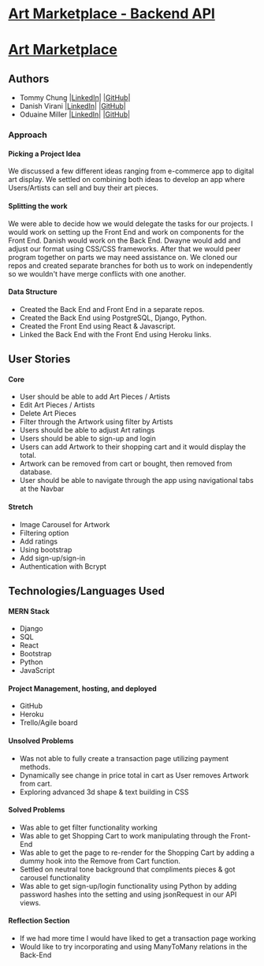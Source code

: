# [Art Marketplace - Backend API](https://murmuring-coast-02165.herokuapp.com/api/art)
# [Art Marketplace](https://art-marketplace.herokuapp.com/)

## Authors
- Tommy Chung |[LinkedIn](https://www.linkedin.com/in/tommy-chung93)| |[GitHub](https://github.com/tommyc93)|
- Danish Virani |[LinkedIn](https://www.linkedin.com/in/danishvirani/)| |[GitHub](https://github.com/danishvirani)|
- Oduaine Miller |[LinkedIn](https://www.linkedin.com/in/miller-0)| |[GitHub](https://github.com/Dwayne92)|

### Approach
#### Picking a Project Idea
We discussed a few different ideas ranging from e-commerce app to digital art display.  We settled on combining both ideas to develop an app where Users/Artists can sell and buy their art pieces.

#### Splitting the work
We were able to decide how we would delegate the tasks for our projects.  I would work on setting up the Front End and work on components for the Front End.  Danish would work on the Back End.  Dwayne would add and adjust our format using CSS/CSS frameworks.  After that we would peer program together on parts we may need assistance on.  We cloned our repos and created separate branches for both us to work on independently so we wouldn't have merge conflicts with one another.

#### Data Structure
- Created the Back End and Front End in a separate repos.
- Created the Back End using PostgreSQL, Django, Python.
- Created the Front End using React & Javascript.
- Linked the Back End with the Front End using Heroku links.

## User Stories
#### Core
- User should be able to add Art Pieces / Artists
- Edit Art Pieces / Artists
- Delete Art Pieces
- Filter through the Artwork using filter by Artists
- Users should be able to adjust Art ratings
- Users should be able to sign-up and login
- Users can add Artwork to their shopping cart and it would display the total.
- Artwork can be removed from cart or bought, then removed from database.
- User should be able to navigate through the app using navigational tabs at the Navbar

#### Stretch
- Image Carousel for Artwork
- Filtering option
- Add ratings
- Using bootstrap
- Add sign-up/sign-in
- Authentication with Bcrypt

## Technologies/Languages Used
#### MERN Stack
- Django
- SQL
- React
- Bootstrap
- Python
- JavaScript

#### Project Management, hosting, and deployed
- GitHub
- Heroku
- Trello/Agile board

#### Unsolved Problems
- Was not able to fully create a transaction page utilizing payment methods.
- Dynamically see change in price total in cart as User removes Artwork from cart.
- Exploring advanced 3d shape & text building in CSS

#### Solved Problems
- Was able to get filter functionality working
- Was able to get Shopping Cart to work manipulating through the Front-End
- Was able to get the page to re-render for the Shopping Cart by adding a dummy hook into the Remove from Cart function.
- Settled on neutral tone background that compliments pieces & got carousel functionality
- Was able to get sign-up/login functionality using Python by adding password hashes into the setting and using jsonRequest in our API views.

#### Reflection Section
- If we had more time I would have liked to get a transaction page working
- Would like to try incorporating and using ManyToMany relations in the Back-End
